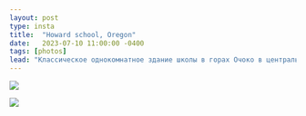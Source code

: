 ```yaml
---
layout: post
type: insta
title:  "Howard school, Oregon"
date:   2023-07-10 11:00:00 -0400
tags: [photos]
lead: "Классическое однокомнатное здание школы в горах Очоко в центральном Орегоне, в которой обучались дети шахтерских лагерей и местных владельцев ранчо. Здание датируется примерно 1915 годом, заменив первоначальное здание школы 1895 года после того, как оно сгорело в результате пожара."
---
```


[![](https://live.staticflickr.com/65535/53037341976_09fa390a4f_c_d.jpg)](https://live.staticflickr.com/65535/53037341976_00ea21ee8d_4k_d.jpg)

[![](https://live.staticflickr.com/65535/53036765027_6445f4bd11_c_d.jpg)](https://live.staticflickr.com/65535/53036765027_cc3a76bd00_o_d.jpg)
